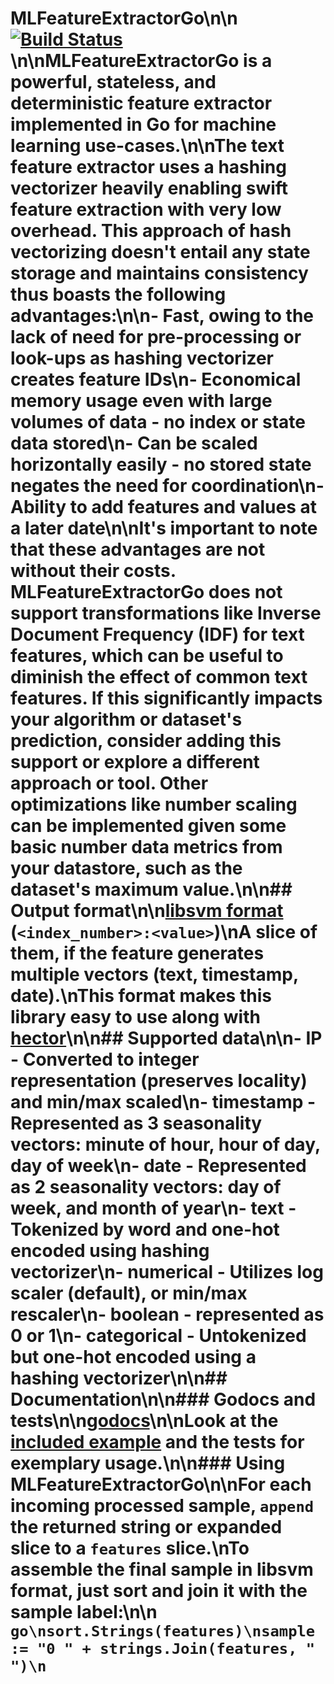 
# MLFeatureExtractorGo\n\n[![Build Status](https://travis-ci.org/SuicideCode/MLFeatureExtractorGo.svg?branch=master)](https://travis-ci.org/SuicideCode/MLFeatureExtractorGo)\n\nMLFeatureExtractorGo is a powerful, stateless, and deterministic feature extractor implemented in Go for machine learning use-cases.\n\nThe text feature extractor uses a hashing vectorizer heavily enabling swift feature extraction with very low overhead. This approach of hash vectorizing doesn't entail any state storage and maintains consistency thus boasts the following advantages:\n\n- Fast, owing to the lack of need for pre-processing or look-ups as hashing vectorizer creates feature IDs\n- Economical memory usage even with large volumes of data - no index or state data stored\n- Can be scaled horizontally easily - no stored state negates the need for coordination\n- Ability to add features and values at a later date\n\nIt's important to note that these advantages are not without their costs. MLFeatureExtractorGo does not support transformations like Inverse Document Frequency (IDF) for text features, which can be useful to diminish the effect of common text features. If this significantly impacts your algorithm or dataset's prediction, consider adding this support or explore a different approach or tool. Other optimizations like number scaling can be implemented given some basic number data metrics from your datastore, such as the dataset's maximum value.\n\n## Output format\n\n[libsvm format](https://stats.stackexchange.com/questions/61328/libsvm-data-format) (`<index_number>:<value>`)\nA slice of them, if the feature generates multiple vectors (text, timestamp, date).\nThis format makes this library easy to use along with [hector](https://github.com/xlvector/hector)\n\n## Supported data\n\n- IP - Converted to integer representation (preserves locality) and min/max scaled\n- timestamp - Represented as 3 seasonality vectors: minute of hour, hour of day, day of week\n- date - Represented as 2 seasonality vectors: day of week, and month of year\n- text - Tokenized by word and one-hot encoded using hashing vectorizer\n- numerical - Utilizes log scaler (default), or min/max rescaler\n- boolean - represented as 0 or 1\n- categorical - Untokenized but one-hot encoded using a hashing vectorizer\n\n## Documentation\n\n### Godocs and tests\n\n[godocs](https://godoc.org/github.com/SuicideCode/MLFeatureExtractorGo)\n\nLook at the [included example](example/main.go) and the tests for exemplary usage.\n\n### Using MLFeatureExtractorGo\n\nFor each incoming processed sample, `append` the returned string or expanded slice to a `features` slice.\nTo assemble the final sample in libsvm format, just sort and join it with the sample label:\n\n``` go\nsort.Strings(features)\nsample := "0 " + strings.Join(features, " ")\n```
